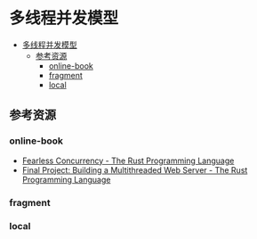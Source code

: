 # 多线程并发模型

<!--ts-->
* [多线程并发模型](#多线程并发模型)
   * [参考资源](#参考资源)
      * [online-book](#online-book)
      * [fragment](#fragment)
      * [local](#local)

<!-- Created by https://github.com/ekalinin/github-markdown-toc -->
<!-- Added by: runner, at: Wed Jul 13 06:58:35 UTC 2022 -->

<!--te-->

## 参考资源

### online-book

- [Fearless Concurrency - The Rust Programming Language](https://doc.rust-lang.org/book/ch16-00-concurrency.html)
- [Final Project: Building a Multithreaded Web Server - The Rust Programming Language](https://doc.rust-lang.org/book/ch20-00-final-project-a-web-server.html)

### fragment

### local

